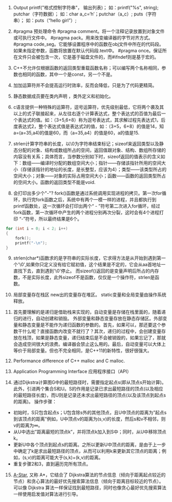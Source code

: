 1. Output
printf("格式控制字符串"， 输出列表)；    如：printf("%s", string);
putchar（字符数据）；   如：char  a_c=‘h’；putchar（a_c）;
puts（字符串）；            如：puts（“hello girl”）;

2. #pragma 预处理命令
#pragma comment。将一个注释记录放置到对象文件或可执行文件中。
#pragma pack。用来改变编译器的字节对齐方式。
#pragma code_seg。它能够设置程序中的函数在obj文件中所在的代码段。如果未指定参数，函数将放置在默认代码段.text中。
#pragma once。保证所在文件只会被包含一次，它是基于磁盘文件的，而#ifndef则是基于宏的。

3. C++不允许仅根据函数的返回类型重载函数名称；可以编写两个名称相同，参数也相同的函数，其中一个是const，另一个不是。

4. 加加运算符并不会提高运行时效率，反而会降低，只是为了代码更精简。

5. 静态数据成员要在类内声明 ，类外定义和初始化。

6. c语言提供一种特殊的运算符，逗号运算符，优先级别最低，它将两个袭及其以上的式子联接起来，从左往右逐个计算表达式，整个表达式的百值为最后一个表达式的值。如：（3+5,6+8）称为逗号表达式，其求解过程先表达式1，后度表达式2，整个表达式值是表达式2的值，如：（3+5，6+8）的值是14，知a=(a=35,a4)的值是60，而（a=35,a4）的值是60，a的值是15.

7. strlen计算字符串的长度，以\0为字符串结束标记；sizeof来返回类型以及静态分配的对象、结构或数组所占的空间，返回值跟对象、结构、数组所存储的内容没有关系；具体而言，当参数分别如下时，sizeof返回的值表示的含义如下：数组——编译时分配的数组空间大小；指针——存储该指针所用的空间大小（存储该指针的地址的长度，是长整型，应该为4）；类型——该类型所占的空间大小；对象——对象的实际占用空间大小；函数——函数的返回类型所占的空间大小。函数的返回类型不能是void.

8. 会打印出多少个"-"? fork()函数是通过系统调用实现进程的拷贝。第一次for循环，执行完fork函数之后，系统中有两个一模一样的进程，并且都执行到printf函数处，这一次循环会打印出两个“ - ”符号第二次进入for循环，经过fork函数，第一次循环中产生的两个进程分别再次分裂，这时会有4个进程打印 “-”符号，所以最终结果是6个。

``` cpp
for (int i = 0; i < 2; i++)
{
    fork();
    printf("-\n");
}
```

9. strlen(char*)函数求的是字符串的实际长度，它求得方法是从开始到遇到第一个'\0',如果你只定义没有给它赋初值，这个结果是不定的，它会从aa首地址一直找下去，直到遇到'\0'停止。 而sizeof()返回的是变量声明后所占的内存数，不是实际长度，此外sizeof不是函数，仅仅是一个操作符，strlen是函数。

10. 局部变量存在栈区
new出的变量存在堆区。
static变量和全局变量由操作系统释放。

11. 首先要理解的是递归是借助栈来实现的，自动变量是存储在栈里面的，随着递归的进行，自动创建和销毁。
外部变量和静态变量存放在静态存储区。外部变量和静态变量是不能作为递归函数的参数的。首先，如果可以，那还要这个参数干什么呢？直接函数内改变不就行了？其次，递归的过程中，会创建变量存放在栈顶，如果是静态变量，递归结束后是不会被销毁的，如果忘记了，那就会造成空间很大的浪费。编译器会禁止这么用的。最后，自动变量可以大体上等价于局部变量。但也不完全相同，是C++11的新特性，很好很强大。 

12. Performance difference of C++ malloc and C malloc.

13. Application Programming Interface 应用程序接口（API）

14. 通过Dijkstra计算图G中的最短路径时，需要指定起点s(即从顶点s开始计算)。此外，引进两个集合S和U。S的作用是记录已求出最短路径的顶点(以及相应的最短路径长度)，而U则是记录还未求出最短路径的顶点(以及该顶点到起点s的距离)。
操作步骤：
- 初始时，S只包含起点s；U包含除s外的其他顶点，且U中顶点的距离为”起点s到该顶点的距离”例如，U中顶点v的距离为(s,v)的长度，然后s和v不相邻，则v的距离为∞。
- 从U中选出”距离最短的顶点k”，并将顶点k加入到S中；同时，从U中移除顶点k。
- 更新U中各个顶点到起点s的距离。之所以更新U中顶点的距离，是由于上一步中确定了k是求出最短路径的顶点，从而可以利用k来更新其它顶点的距离；例如，(s,v)的距离可能大于(s,k)+(k,v)的距离。
- 重复步骤2和3，直到遍历完所有顶点。

15. [A-Star](https://blog.csdn.net/NichChen/article/details/84945431), 又称 A*，它结合了 Dijkstra算法的节点信息（倾向于距离起点较近的节点）和贪心算法的最好优先搜索算法信息（倾向于距离目标较近的节点）。可以像 Dijkstra 算法一样保证找到最短路径，同时也像贪心最好优先搜索算法一样使用启发值对算法进行引导。